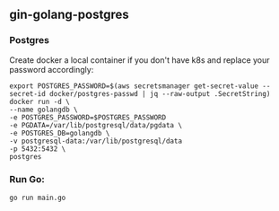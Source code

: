 ## gin-golang-postgres

### Postgres
Create docker a local container if you don't have k8s and replace your password accordingly:
```
export POSTGRES_PASSWORD=$(aws secretsmanager get-secret-value --secret-id docker/postgres-passwd | jq --raw-output .SecretString)
docker run -d \
--name golangdb \
-e POSTGRES_PASSWORD=$POSTGRES_PASSWORD
-e PGDATA=/var/lib/postgresql/data/pgdata \
-e POSTGRES_DB=golangdb \
-v postgresql-data:/var/lib/postgresql/data
-p 5432:5432 \
postgres
```
### Run Go:
```
go run main.go
```
